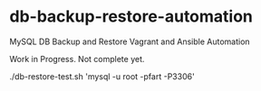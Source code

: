 # db-backup-restore-automation
MySQL DB Backup and Restore Vagrant and Ansible Automation

Work in Progress. Not complete yet.


./db-restore-test.sh 'mysql -u root -pfart -P3306'